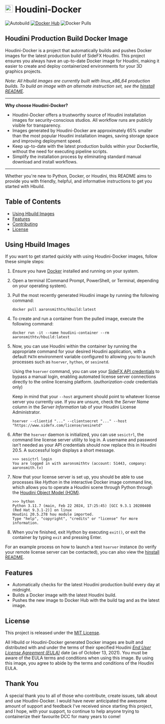 # <img src="https://static.sidefx.com/images/apple-touch-icon.png" width="25" height="25" alt="Hbuild Logo"> Houdini-Docker
![Autobuild](https://github.com/aaronsmithtv/houdini-docker/actions/workflows/houdocker_autobuild.yml/badge.svg)
[![Docker Hub](https://img.shields.io/badge/Docker%20Hub-Hbuild-f06c00?logo=docker)](https://hub.docker.com/r/aaronsmithtv/hbuild)
![Docker Pulls](https://img.shields.io/docker/pulls/aaronsmithtv/hbuild)

## Houdini Production Build Docker Image

Houdini-Docker is a project that automatically builds and pushes Docker images for the latest production build of SideFX Houdini. This project ensures you always have an up-to-date Docker image for Houdini, making it easier to create and deploy containerized environments for your 3D graphics projects.

*Note: All Hbuild images are currently built with linux_x86_64 production builds. To build an image with an alternate instruction set, see the [hinstall README](hinstall/README.md).*

---

**Why choose Houdini-Docker?**
- Houdini-Docker offers a trustworthy source of Houdini installation images for security-conscious studios. All workflow runs are publicly visible for transparency.
- Images generated by Houdini-Docker are approximately 65% smaller than the most popular Houdini installation images, saving storage space and improving deployment speed.
- Keep up-to-date with the latest production builds within your Dockerfile, without the need for executing pipeline scripts.
- Simplify the installation process by eliminating standard manual download and install workflows.

---

Whether you're new to Python, Docker, or Houdini, this README aims to provide you with friendly, helpful, and informative instructions to get you started with Hbuild.

## Table of Contents

- [Using Hbuild Images](#using-hbuild-images)
- [Features](#features)
- [Contributing](#contributing)
- [License](#license)

## Using Hbuild Images

If you want to get started quickly with using Houdini-Docker images, follow these simple steps:

1. Ensure you have [Docker](https://www.docker.com/products/docker-desktop) installed and running on your system.

2. Open a terminal (Command Prompt, PowerShell, or Terminal, depending on your operating system).

3. Pull the most recently generated Houdini image by running the following command:
    ```shell
    docker pull aaronsmithtv/hbuild:latest
    ```
4. To create and run a container from the pulled image, execute the following command:
    ```shell
    docker run -it --name houdini-container --rm aaronsmithtv/hbuild:latest
    ```

5. Now, you can use Houdini within the container by running the appropriate command for your desired Houdini application, with a default `PATH` environment variable configured to allowing you to launch processes such as `hserver`, `hython`, or `sesinetd`. 

   Using the `hserver` command, you can use your [SideFX API credentials](https://www.sidefx.com/oauth2/applications/) to bypass a manual login, enabling automated license server connections directly to the online licensing platform. (*authorization-code* credentials only)

   Keep in mind that your `--host` argument should point to whatever license server you currently use. If you are unsure, check the *Server Name* column in the *Server Information* tab of your Houdini License Administrator.
   ```shell
   hserver --clientid "..." --clientsecret "..." --host "https://www.sidefx.com/license/sesinetd"
   ```

6. After the `hserver` daemon is initialized, you can use `sesictrl`, the command line license server utility to log in. A username and password isn't needed as your API credentials should now replace this in Houdini 20.5. A successful login displays a short message.
    ```shell
    >>> sesictrl login
   You are logged in with aaronsmithtv (account: 51443, company: aaronsmith.tv)
    ```
7. Now that your license server is set up, you should be able to use processes like *Hython* in the interactive Docker image command line, which allows you to operate a Houdini scene through Python through the [Houdini Object Model (HOM)](https://www.sidefx.com/docs/houdini/hom/intro.html).
   ```shell
   >>> hython
   Python 3.11.7 (main, Feb 22 2024, 17:25:45) [GCC 9.3.1 20200408 (Red Hat 9.3.1-2)] on linux
   Houdini 20.5.278 hou module imported.
   Type "help", "copyright", "credits" or "license" for more information.
   ```
8. When you're finished, exit Hython by executing `exit()`, or exit the container by typing `exit` and pressing Enter.

For an example process on how to launch a test `hserver` instance (to verify your remote license server can be contacted), you can also view the [hinstall README](hinstall/README.md).

## Features

- Automatically checks for the latest Houdini production build every day at midnight.
- Builds a Docker image with the latest Houdini build.
- Pushes the new image to Docker Hub with the build tag and as the latest image.

## License

This project is released under the [MIT License](LICENSE).

All Hbuild or Houdini-Docker generated Docker images are built and distributed with and under the terms of their specified Houdini [*End User License Agreement (EULA)*](https://www.sidefx.com/legal/license-agreement/) date (as of October 13, 2021). You must be aware of the EULA terms and conditions when using this image. By using this image, you agree to abide by the terms and conditions of the Houdini EULA.

## Thank You

A special thank you to all of those who contribute, create issues, talk about and use Houdini-Docker. I would have never anticipated the awesome amount of support and feedback I've received since starting this project, and I hope, with your support, to continue to help anyone trying to containerize their favourite DCC for many years to come!
